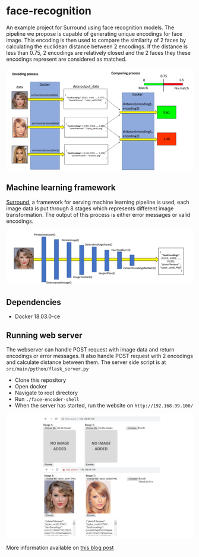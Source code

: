# face-recognition

An example project for Surround using face recognition models. The pipeline we propose is capable of generating unique encodings for face image. This encoding is then used to compare the similarity of 2 faces by calculating the euclidean distance between 2 encodings. If the distance is less than 0.75, 2 encodings are relatively closed and the 2 faces they these encodings represent are considered as matched.

![Work flow diagram](docs/diagram.PNG)

## Machine learning framework

[Surround](https://github.com/dstil/surround), a framework for serving machine learning pipeline is used, each image data is put through 8 stages which represents different image transformation. The output of this process is either error messages or valid encodings.

![Surround Stages diagram](docs/diagram2.PNG)

## Dependencies
* Docker 18.03.0-ce

## Running web server

The webserver can handle POST request with image data and return encodings or error messages. It also handle POST request with 2 encodings and calculate distance between them. The server side script is at `src/main/python/flask_server.py`

* Clone this repository
* Open docker
* Navigate to root directory
* Run `./face-encoder-shell`
* When the server has started, run the website on `http://192.168.99.100/`

![Web interface](docs/website.PNG)


More information available on [this blog post](https://github.com/DungLai/face-recognition/blob/master/docs/blog.pdf)